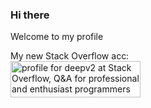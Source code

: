 ### Hi there
Welcome to my profile
<p>My new Stack Overflow acc:<br>
<a href="https://stackoverflow.com/users/14157790/deepv2"><img src="https://stackoverflow.com/users/flair/14157790.png?theme=clean" width="208" height="58" alt="profile for deepv2 at Stack Overflow, Q&amp;A for professional and enthusiast programmers" title="profile for deepv2 at Stack Overflow, Q&amp;A for professional and enthusiast programmers"></a></p>
